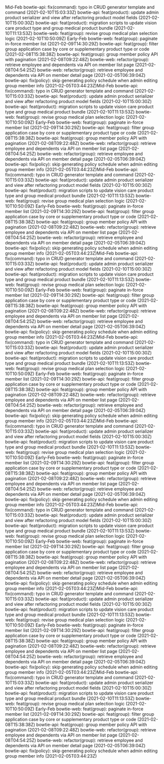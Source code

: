 Mid-Feb
bowtie-api: fix(command): typo in CRUD generator template and command  (2021-02-10T15:03:33Z)
bowtie-api: feat(product): update admin product serializer and view after refactoring product model fields (2021-02-10T15:00:30Z)
bowtie-api: feat(product): migration scripts to update vision care product type and group medical product bundle (2021-02-10T11:13:53Z)
bowtie-web: feat(group): revise group medical plan selection logic (2021-02-10T10:50:09Z)
Early-Feb
bowtie-web: feat(group): paginate in-force member list (2021-02-09T14:30:29Z)
bowtie-api: feat(group): filter group application case by core or supplementary product type or code (2021-02-08T15:38:38Z)
bowtie-api: feat(group): group member policy API with pagination (2021-02-08T09:22:48Z)
bowtie-web: refactor(group): retrieve employee and dependents via API on member list page (2021-02-08T04:54:25Z)
bowtie-web: refactor(group): retrieve employee and dependents via API on member detail page (2021-02-05T06:39:04Z)
bowtie-api: fix(policy): skip generating policy schedule when admin editing group member info (2021-02-05T03:44:23Z)Mid-Feb
bowtie-api: fix(command): typo in CRUD generator template and command  (2021-02-10T15:03:33Z)
bowtie-api: feat(product): update admin product serializer and view after refactoring product model fields (2021-02-10T15:00:30Z)
bowtie-api: feat(product): migration scripts to update vision care product type and group medical product bundle (2021-02-10T11:13:53Z)
bowtie-web: feat(group): revise group medical plan selection logic (2021-02-10T10:50:09Z)
Early-Feb
bowtie-web: feat(group): paginate in-force member list (2021-02-09T14:30:29Z)
bowtie-api: feat(group): filter group application case by core or supplementary product type or code (2021-02-08T15:38:38Z)
bowtie-api: feat(group): group member policy API with pagination (2021-02-08T09:22:48Z)
bowtie-web: refactor(group): retrieve employee and dependents via API on member list page (2021-02-08T04:54:25Z)
bowtie-web: refactor(group): retrieve employee and dependents via API on member detail page (2021-02-05T06:39:04Z)
bowtie-api: fix(policy): skip generating policy schedule when admin editing group member info (2021-02-05T03:44:23Z)Mid-Feb
bowtie-api: fix(command): typo in CRUD generator template and command  (2021-02-10T15:03:33Z)
bowtie-api: feat(product): update admin product serializer and view after refactoring product model fields (2021-02-10T15:00:30Z)
bowtie-api: feat(product): migration scripts to update vision care product type and group medical product bundle (2021-02-10T11:13:53Z)
bowtie-web: feat(group): revise group medical plan selection logic (2021-02-10T10:50:09Z)
Early-Feb
bowtie-web: feat(group): paginate in-force member list (2021-02-09T14:30:29Z)
bowtie-api: feat(group): filter group application case by core or supplementary product type or code (2021-02-08T15:38:38Z)
bowtie-api: feat(group): group member policy API with pagination (2021-02-08T09:22:48Z)
bowtie-web: refactor(group): retrieve employee and dependents via API on member list page (2021-02-08T04:54:25Z)
bowtie-web: refactor(group): retrieve employee and dependents via API on member detail page (2021-02-05T06:39:04Z)
bowtie-api: fix(policy): skip generating policy schedule when admin editing group member info (2021-02-05T03:44:23Z)Mid-Feb
bowtie-api: fix(command): typo in CRUD generator template and command  (2021-02-10T15:03:33Z)
bowtie-api: feat(product): update admin product serializer and view after refactoring product model fields (2021-02-10T15:00:30Z)
bowtie-api: feat(product): migration scripts to update vision care product type and group medical product bundle (2021-02-10T11:13:53Z)
bowtie-web: feat(group): revise group medical plan selection logic (2021-02-10T10:50:09Z)
Early-Feb
bowtie-web: feat(group): paginate in-force member list (2021-02-09T14:30:29Z)
bowtie-api: feat(group): filter group application case by core or supplementary product type or code (2021-02-08T15:38:38Z)
bowtie-api: feat(group): group member policy API with pagination (2021-02-08T09:22:48Z)
bowtie-web: refactor(group): retrieve employee and dependents via API on member list page (2021-02-08T04:54:25Z)
bowtie-web: refactor(group): retrieve employee and dependents via API on member detail page (2021-02-05T06:39:04Z)
bowtie-api: fix(policy): skip generating policy schedule when admin editing group member info (2021-02-05T03:44:23Z)Mid-Feb
bowtie-api: fix(command): typo in CRUD generator template and command  (2021-02-10T15:03:33Z)
bowtie-api: feat(product): update admin product serializer and view after refactoring product model fields (2021-02-10T15:00:30Z)
bowtie-api: feat(product): migration scripts to update vision care product type and group medical product bundle (2021-02-10T11:13:53Z)
bowtie-web: feat(group): revise group medical plan selection logic (2021-02-10T10:50:09Z)
Early-Feb
bowtie-web: feat(group): paginate in-force member list (2021-02-09T14:30:29Z)
bowtie-api: feat(group): filter group application case by core or supplementary product type or code (2021-02-08T15:38:38Z)
bowtie-api: feat(group): group member policy API with pagination (2021-02-08T09:22:48Z)
bowtie-web: refactor(group): retrieve employee and dependents via API on member list page (2021-02-08T04:54:25Z)
bowtie-web: refactor(group): retrieve employee and dependents via API on member detail page (2021-02-05T06:39:04Z)
bowtie-api: fix(policy): skip generating policy schedule when admin editing group member info (2021-02-05T03:44:23Z)Mid-Feb
bowtie-api: fix(command): typo in CRUD generator template and command  (2021-02-10T15:03:33Z)
bowtie-api: feat(product): update admin product serializer and view after refactoring product model fields (2021-02-10T15:00:30Z)
bowtie-api: feat(product): migration scripts to update vision care product type and group medical product bundle (2021-02-10T11:13:53Z)
bowtie-web: feat(group): revise group medical plan selection logic (2021-02-10T10:50:09Z)
Early-Feb
bowtie-web: feat(group): paginate in-force member list (2021-02-09T14:30:29Z)
bowtie-api: feat(group): filter group application case by core or supplementary product type or code (2021-02-08T15:38:38Z)
bowtie-api: feat(group): group member policy API with pagination (2021-02-08T09:22:48Z)
bowtie-web: refactor(group): retrieve employee and dependents via API on member list page (2021-02-08T04:54:25Z)
bowtie-web: refactor(group): retrieve employee and dependents via API on member detail page (2021-02-05T06:39:04Z)
bowtie-api: fix(policy): skip generating policy schedule when admin editing group member info (2021-02-05T03:44:23Z)Mid-Feb
bowtie-api: fix(command): typo in CRUD generator template and command  (2021-02-10T15:03:33Z)
bowtie-api: feat(product): update admin product serializer and view after refactoring product model fields (2021-02-10T15:00:30Z)
bowtie-api: feat(product): migration scripts to update vision care product type and group medical product bundle (2021-02-10T11:13:53Z)
bowtie-web: feat(group): revise group medical plan selection logic (2021-02-10T10:50:09Z)
Early-Feb
bowtie-web: feat(group): paginate in-force member list (2021-02-09T14:30:29Z)
bowtie-api: feat(group): filter group application case by core or supplementary product type or code (2021-02-08T15:38:38Z)
bowtie-api: feat(group): group member policy API with pagination (2021-02-08T09:22:48Z)
bowtie-web: refactor(group): retrieve employee and dependents via API on member list page (2021-02-08T04:54:25Z)
bowtie-web: refactor(group): retrieve employee and dependents via API on member detail page (2021-02-05T06:39:04Z)
bowtie-api: fix(policy): skip generating policy schedule when admin editing group member info (2021-02-05T03:44:23Z)Mid-Feb
bowtie-api: fix(command): typo in CRUD generator template and command  (2021-02-10T15:03:33Z)
bowtie-api: feat(product): update admin product serializer and view after refactoring product model fields (2021-02-10T15:00:30Z)
bowtie-api: feat(product): migration scripts to update vision care product type and group medical product bundle (2021-02-10T11:13:53Z)
bowtie-web: feat(group): revise group medical plan selection logic (2021-02-10T10:50:09Z)
Early-Feb
bowtie-web: feat(group): paginate in-force member list (2021-02-09T14:30:29Z)
bowtie-api: feat(group): filter group application case by core or supplementary product type or code (2021-02-08T15:38:38Z)
bowtie-api: feat(group): group member policy API with pagination (2021-02-08T09:22:48Z)
bowtie-web: refactor(group): retrieve employee and dependents via API on member list page (2021-02-08T04:54:25Z)
bowtie-web: refactor(group): retrieve employee and dependents via API on member detail page (2021-02-05T06:39:04Z)
bowtie-api: fix(policy): skip generating policy schedule when admin editing group member info (2021-02-05T03:44:23Z)Mid-Feb
bowtie-api: fix(command): typo in CRUD generator template and command  (2021-02-10T15:03:33Z)
bowtie-api: feat(product): update admin product serializer and view after refactoring product model fields (2021-02-10T15:00:30Z)
bowtie-api: feat(product): migration scripts to update vision care product type and group medical product bundle (2021-02-10T11:13:53Z)
bowtie-web: feat(group): revise group medical plan selection logic (2021-02-10T10:50:09Z)
Early-Feb
bowtie-web: feat(group): paginate in-force member list (2021-02-09T14:30:29Z)
bowtie-api: feat(group): filter group application case by core or supplementary product type or code (2021-02-08T15:38:38Z)
bowtie-api: feat(group): group member policy API with pagination (2021-02-08T09:22:48Z)
bowtie-web: refactor(group): retrieve employee and dependents via API on member list page (2021-02-08T04:54:25Z)
bowtie-web: refactor(group): retrieve employee and dependents via API on member detail page (2021-02-05T06:39:04Z)
bowtie-api: fix(policy): skip generating policy schedule when admin editing group member info (2021-02-05T03:44:23Z)